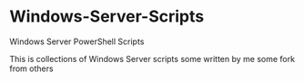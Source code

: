 # Windows-Server-Scripts
Windows Server PowerShell Scripts

This is collections of Windows Server scripts some written by me some fork from others 
